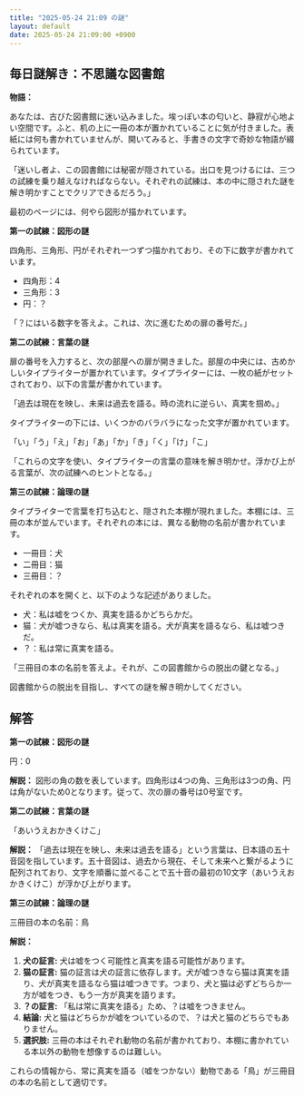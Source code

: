 ```yaml
---
title: "2025-05-24 21:09 の謎"
layout: default
date: 2025-05-24 21:09:00 +0900
---
```

## 毎日謎解き：不思議な図書館

**物語：**

あなたは、古びた図書館に迷い込みました。埃っぽい本の匂いと、静寂が心地よい空間です。ふと、机の上に一冊の本が置かれていることに気が付きました。表紙には何も書かれていませんが、開いてみると、手書きの文字で奇妙な物語が綴られています。

「迷いし者よ、この図書館には秘密が隠されている。出口を見つけるには、三つの試練を乗り越えなければならない。それぞれの試練は、本の中に隠された謎を解き明かすことでクリアできるだろう。」

最初のページには、何やら図形が描かれています。

**第一の試練：図形の謎**

四角形、三角形、円がそれぞれ一つずつ描かれており、その下に数字が書かれています。

*   四角形：4
*   三角形：3
*   円：？

「？にはいる数字を答えよ。これは、次に進むための扉の番号だ。」

**第二の試練：言葉の謎**

扉の番号を入力すると、次の部屋への扉が開きました。部屋の中央には、古めかしいタイプライターが置かれています。タイプライターには、一枚の紙がセットされており、以下の言葉が書かれています。

「過去は現在を映し、未来は過去を語る。時の流れに逆らい、真実を掴め。」

タイプライターの下には、いくつかのバラバラになった文字が置かれています。

「い」「う」「え」「お」「あ」「か」「き」「く」「け」「こ」

「これらの文字を使い、タイプライターの言葉の意味を解き明かせ。浮かび上がる言葉が、次の試練へのヒントとなる。」

**第三の試練：論理の謎**

タイプライターで言葉を打ち込むと、隠された本棚が現れました。本棚には、三冊の本が並んでいます。それぞれの本には、異なる動物の名前が書かれています。

*   一冊目：犬
*   二冊目：猫
*   三冊目：？

それぞれの本を開くと、以下のような記述がありました。

*   犬：私は嘘をつくか、真実を語るかどちらかだ。
*   猫：犬が嘘つきなら、私は真実を語る。犬が真実を語るなら、私は嘘つきだ。
*   ？：私は常に真実を語る。

「三冊目の本の名前を答えよ。それが、この図書館からの脱出の鍵となる。」

図書館からの脱出を目指し、すべての謎を解き明かしてください。

## 解答

**第一の試練：図形の謎**

円：0

**解説：** 図形の角の数を表しています。四角形は4つの角、三角形は3つの角、円は角がないため0となります。従って、次の扉の番号は0号室です。

**第二の試練：言葉の謎**

「あいうえおかきくけこ」

**解説：** 「過去は現在を映し、未来は過去を語る」という言葉は、日本語の五十音図を指しています。五十音図は、過去から現在、そして未来へと繋がるように配列されており、文字を順番に並べることで五十音の最初の10文字（あいうえおかきくけこ）が浮かび上がります。

**第三の試練：論理の謎**

三冊目の本の名前：鳥

**解説：**

1.  **犬の証言:** 犬は嘘をつく可能性と真実を語る可能性があります。
2.  **猫の証言:** 猫の証言は犬の証言に依存します。犬が嘘つきなら猫は真実を語り、犬が真実を語るなら猫は嘘つきです。つまり、犬と猫は必ずどちらか一方が嘘をつき、もう一方が真実を語ります。
3.  **？の証言:** 「私は常に真実を語る」ため、？は嘘をつきません。
4.  **結論:** 犬と猫はどちらかが嘘をついているので、？は犬と猫のどちらでもありません。
5.  **選択肢:** 三冊の本はそれぞれ動物の名前が書かれており、本棚に書かれている本以外の動物を想像するのは難しい。

これらの情報から、常に真実を語る（嘘をつかない）動物である「鳥」が三冊目の本の名前として適切です。
